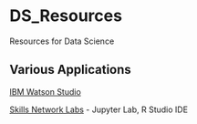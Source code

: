 # DS_Resources
Resources for Data Science


## Various Applications
[IBM Watson Studio](https://cloud.ibm.com/catalog/services/watson-studio)

[Skills Network Labs](https://labs.cognitiveclass.ai/) - Jupyter Lab, R Studio IDE
